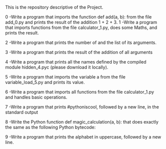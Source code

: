 
This is the repository descriptive of the Project.

0 -Write a program that imports the function def add(a, b): from the file add_0.py and prints the result of the addition   1 + 2 + 3.
1 -Write a program that imports functions from the file calculator_1.py, does some Maths, and prints the result.

2 -Write a program that prints the number of and the list of its arguments.

3 -Write a program that prints the result of the addition of all arguments

4 -Write a program that prints all the names defined by the compiled module hidden_4.pyc (please download it locally).

5 -Write a program that imports the variable a from the file variable_load_5.py and prints its value.

6 -Write a program that imports all functions from the file calculator_1.py and handles basic operations.

7 -Write a program that prints #pythoniscool, followed by a new line, in the standard output

8 -Write the Python function def magic_calculation(a, b): that does exactly the same as the following Python bytecode:

9 -Write a program that prints the alphabet in uppercase, followed by a new line.

